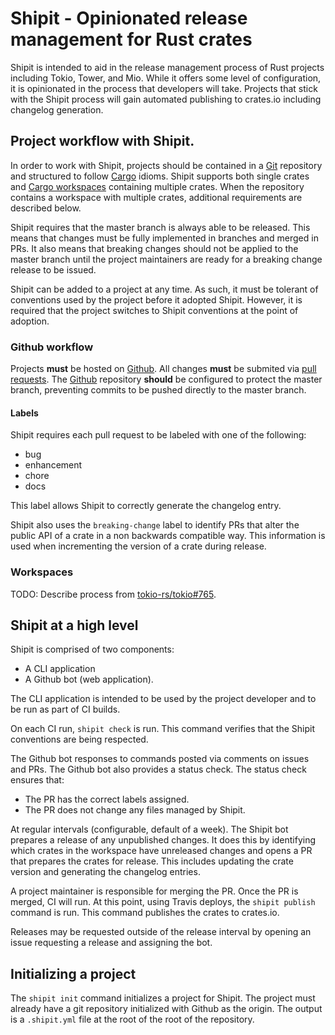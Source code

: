 # Shipit - Opinionated release management for Rust crates

Shipit is intended to aid in the release management process of Rust projects
including Tokio, Tower, and Mio. While it offers some level of configuration, it
is opinionated in the process that developers will take. Projects that stick
with the Shipit process will gain automated publishing to crates.io including
changelog generation.

## Project workflow with Shipit.

In order to work with Shipit, projects should be contained in a [Git] repository
and structured to follow [Cargo] idioms. Shipit supports both single crates and
[Cargo workspaces][workspace] containing multiple crates. When the repository
contains a workspace with multiple crates, additional requirements are described
below.

Shipit requires that the master branch is always able to be released. This means
that changes must be fully implemented in branches and merged in PRs. It also
means that breaking changes should not be applied to the master branch until the
project maintainers are ready for a breaking change release to be issued.

Shipit can be added to a project at any time. As such, it must be tolerant of
conventions used by the project before it adopted Shipit. However, it is
required that the project switches to Shipit conventions at the point of
adoption.

### Github workflow

Projects **must** be hosted on [Github]. All changes **must** be submited via
[pull requests][pr]. The [Github] repository **should** be configured to protect
the master branch, preventing commits to be pushed directly to the master
branch.

#### Labels

Shipit requires each pull request to be labeled with one of the following:

* bug
* enhancement
* chore
* docs

This label allows Shipit to correctly generate the changelog entry.

Shipit also uses the `breaking-change` label to identify PRs that alter the
public API of a crate in a non backwards compatible way. This information is
used when incrementing the version of a crate during release.

### Workspaces

TODO: Describe process from [tokio-rs/tokio#765](https://github.com/tokio-rs/tokio/issues/765).

## Shipit at a high level

Shipit is comprised of two components:

* A CLI application
* A Github bot (web application).

The CLI application is intended to be used by the project developer and to be
run as part of CI builds.

On each CI run, `shipit check` is run. This command verifies that the Shipit
conventions are being respected.

The Github bot responses to commands posted via comments on issues and PRs. The
Github bot also provides a status check. The status check ensures that:

* The PR has the correct labels assigned.
* The PR does not change any files managed by Shipit.

At regular intervals (configurable, default of a week). The Shipit bot prepares
a release of any unpublished changes. It does this by identifying which crates
in the workspace have unreleased changes and opens a PR that prepares the crates
for release. This includes updating the crate version and generating the
changelog entries.

A project maintainer is responsible for merging the PR. Once the PR is merged,
CI will run. At this point, using Travis deploys, the `shipit publish` command
is run. This command publishes the crates to crates.io.

Releases may be requested outside of the release interval by opening an issue
requesting a release and assigning the bot.

## Initializing a project

The `shipit init` command initializes a project for Shipit. The project must
already have a git repository initialized with Github as the origin. The output
is a `.shipit.yml` file at the root of the root of the repository.





[Git]: https://git-scm.com/
[Cargo]: https://doc.rust-lang.org/cargo/guide/
[workspace]: https://doc.rust-lang.org/book/ch14-03-cargo-workspaces.html
[Github]: https://github.com/
[pr]: https://help.github.com/articles/about-pull-requests/
